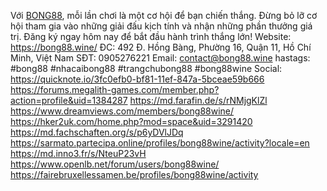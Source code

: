 Với <a href="https://bong88.wine/">BONG88</a>, mỗi lần chơi là một cơ hội để bạn chiến thắng. Đừng bỏ lỡ cơ hội tham gia vào những giải đấu kịch tính và nhận những phần thưởng giá trị. Đăng ký ngay hôm nay để bắt đầu hành trình thắng lớn!
Website: <a href="https://bong88.wine/">https://bong88.wine/</a>
ĐC: 492 Đ. Hồng Bàng, Phường 16, Quận 11, Hồ Chí Minh, Việt Nam
SĐT: 0905276221
Email: contact@bong88.wine
hastags: #bong88 #nhacaibong88 #trangchubong88 #bong88wine 
Social:
<a href="https://quicknote.io/3fc0efb0-bf81-11ef-847a-5bceae59b666">https://quicknote.io/3fc0efb0-bf81-11ef-847a-5bceae59b666</a>
<a href="https://forums.megalith-games.com/member.php?action=profile&uid=1384287">https://forums.megalith-games.com/member.php?action=profile&uid=1384287</a>
<a href="https://md.farafin.de/s/rNMjgKlZl">https://md.farafin.de/s/rNMjgKlZl</a>
<a href="https://www.dreamviews.com/members/bong88wine/">https://www.dreamviews.com/members/bong88wine/</a>
<a href="https://hker2uk.com/home.php?mod=space&uid=3291420">https://hker2uk.com/home.php?mod=space&uid=3291420</a>
<a href="https://md.fachschaften.org/s/p6yDVlJDq">https://md.fachschaften.org/s/p6yDVlJDq</a>
<a href="https://sarmato.partecipa.online/profiles/bong88wine/activity?locale=en">https://sarmato.partecipa.online/profiles/bong88wine/activity?locale=en</a>
<a href="https://md.inno3.fr/s/NteuP23vH">https://md.inno3.fr/s/NteuP23vH</a>
<a href="https://www.openlb.net/forum/users/bong88wine/">https://www.openlb.net/forum/users/bong88wine/</a>
<a href="https://fairebruxellessamen.be/profiles/bong88wine/activity">https://fairebruxellessamen.be/profiles/bong88wine/activity</a>
